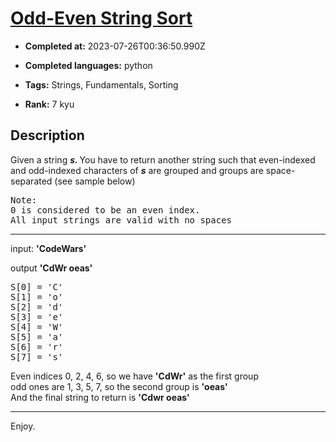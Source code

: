 # [Odd-Even String Sort](https://www.codewars.com/kata/580755730b5a77650500010c)

- **Completed at:** 2023-07-26T00:36:50.990Z

- **Completed languages:** python

- **Tags:** Strings, Fundamentals, Sorting

- **Rank:** 7 kyu

## Description

Given a string <i><b>s. </b></i>
 You have to return another string such that even-indexed and odd-indexed characters of <i><b>s</b></i> are grouped and groups are space-separated (see sample below)
<pre>
Note: 
0 is considered to be an even index. 
All input strings are valid with no spaces
</pre>
<hr>
input:
<b>'CodeWars'</b>

output
<b>'CdWr oeas'</b>
<pre>
S[0] = 'C'
S[1] = 'o'
S[2] = 'd'
S[3] = 'e'
S[4] = 'W'
S[5] = 'a'
S[6] = 'r'
S[7] = 's'
</pre>

Even indices 0, 2, 4, 6, so we have <b>'CdWr'</b> as the first group<br/>
odd ones are 1, 3, 5, 7, so the second group is <b>'oeas'</b><br/>
And the final string to return is <b>'Cdwr oeas'</b><br/>
<hr>
Enjoy.